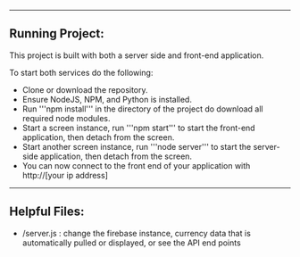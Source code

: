 ----------------
Running Project:
----------------

This project is built with both a server side and front-end application. 

To start both services do the following:
- Clone or download the repository.
- Ensure NodeJS, NPM, and Python is installed.
- Run '''npm install''' in the directory of the project do download all required node modules.
- Start a screen instance, run '''npm start''' to start the front-end application, then detach from the screen.
- Start another screen instance, run '''node server''' to start the server-side application, then detach from the screen.
- You can now connect to the front end of your application with http://[your ip address]

--------------
Helpful Files:
--------------

- /server.js : change the firebase instance, currency data that is automatically pulled or displayed, or see the API end points




